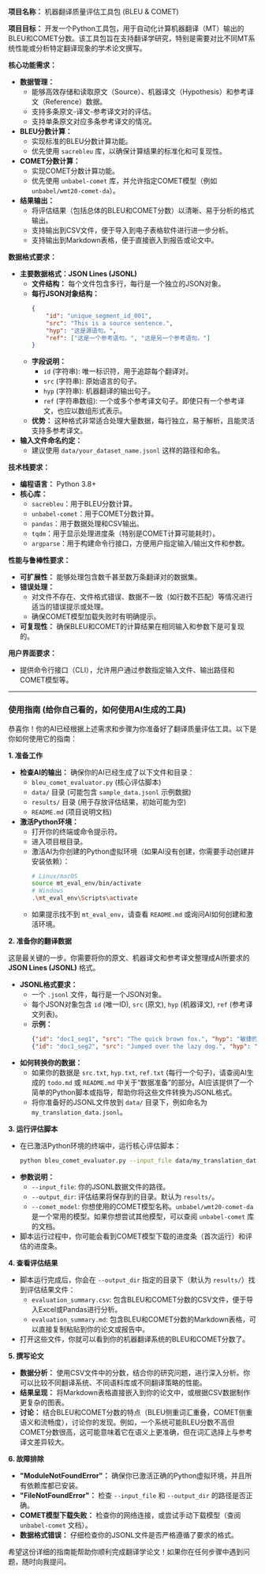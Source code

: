 **项目名称：** 机器翻译质量评估工具包 (BLEU & COMET)

**项目目标：**
开发一个Python工具包，用于自动化计算机器翻译（MT）输出的BLEU和COMET分数。该工具包旨在支持翻译学研究，特别是需要对比不同MT系统性能或分析特定翻译现象的学术论文撰写。

**核心功能需求：**

*   **数据管理：**
    *   能够高效存储和读取原文（Source）、机器译文（Hypothesis）和参考译文（Reference）数据。
    *   支持多条原文-译文-参考译文对的评估。
    *   支持单条原文对应多条参考译文的情况。
*   **BLEU分数计算：**
    *   实现标准的BLEU分数计算功能。
    *   优先使用 `sacrebleu` 库，以确保计算结果的标准化和可复现性。
*   **COMET分数计算：**
    *   实现COMET分数计算功能。
    *   优先使用 `unbabel-comet` 库，并允许指定COMET模型（例如 `unbabel/wmt20-comet-da`）。
*   **结果输出：**
    *   将评估结果（包括总体的BLEU和COMET分数）以清晰、易于分析的格式输出。
    *   支持输出到CSV文件，便于导入到电子表格软件进行进一步分析。
    *   支持输出到Markdown表格，便于直接嵌入到报告或论文中。

**数据格式要求：**

*   **主要数据格式：JSON Lines (JSONL)**
    *   **文件结构：** 每个文件包含多行，每行是一个独立的JSON对象。
    *   **每行JSON对象结构：**
        ```json
        {
            "id": "unique_segment_id_001",
            "src": "This is a source sentence.",
            "hyp": "这是源语句。",
            "ref": ["这是一个参考语句。", "这是另一个参考语句。"]
        }
        ```
    *   **字段说明：**
        *   `id` (字符串): 唯一标识符，用于追踪每个翻译对。
        *   `src` (字符串): 原始语言的句子。
        *   `hyp` (字符串): 机器翻译的输出句子。
        *   `ref` (字符串数组): 一个或多个参考译文句子。即使只有一个参考译文，也应以数组形式表示。
    *   **优势：** 这种格式非常适合处理大量数据，每行独立，易于解析，且能灵活支持多参考译文。
*   **输入文件命名约定：**
    *   建议使用 `data/your_dataset_name.jsonl` 这样的路径和命名。

**技术栈要求：**

*   **编程语言：** Python 3.8+
*   **核心库：**
    *   `sacrebleu`：用于BLEU分数计算。
    *   `unbabel-comet`：用于COMET分数计算。
    *   `pandas`：用于数据处理和CSV输出。
    *   `tqdm`：用于显示处理进度条（特别是COMET计算可能耗时）。
    *   `argparse`：用于构建命令行接口，方便用户指定输入/输出文件和参数。

**性能与鲁棒性要求：**

*   **可扩展性：** 能够处理包含数千甚至数万条翻译对的数据集。
*   **错误处理：**
    *   对文件不存在、文件格式错误、数据不一致（如行数不匹配）等情况进行适当的错误提示或处理。
    *   确保COMET模型加载失败时有明确提示。
*   **可复现性：** 确保BLEU和COMET的计算结果在相同输入和参数下是可复现的。

**用户界面要求：**

*   提供命令行接口（CLI），允许用户通过参数指定输入文件、输出路径和COMET模型等。


---

### 使用指南 (给你自己看的，如何使用AI生成的工具)

恭喜你！你的AI已经根据上述需求和步骤为你准备好了翻译质量评估工具。以下是你如何使用它的指南：

**1. 准备工作**

*   **检查AI的输出：** 确保你的AI已经生成了以下文件和目录：
    *   `bleu_comet_evaluator.py` (核心评估脚本)
    *   `data/` 目录 (可能包含 `sample_data.jsonl` 示例数据)
    *   `results/` 目录 (用于存放评估结果，初始可能为空)
    *   `README.md` (项目说明文档)
*   **激活Python环境：**
    *   打开你的终端或命令提示符。
    *   进入项目根目录。
    *   激活AI为你创建的Python虚拟环境（如果AI没有创建，你需要手动创建并安装依赖）：
        ```bash
        # Linux/macOS
        source mt_eval_env/bin/activate
        # Windows
        .\mt_eval_env\Scripts\activate
        ```
    *   如果提示找不到 `mt_eval_env`，请查看 `README.md` 或询问AI如何创建和激活环境。

**2. 准备你的翻译数据**

这是最关键的一步。你需要将你的原文、机器译文和参考译文整理成AI所要求的 **JSON Lines (JSONL)** 格式。

*   **JSONL格式要求：**
    *   一个 `.jsonl` 文件，每行是一个JSON对象。
    *   每个JSON对象包含 `id` (唯一ID), `src` (原文), `hyp` (机器译文), `ref` (参考译文列表)。
    *   **示例：**
        ```json
        {"id": "doc1_seg1", "src": "The quick brown fox.", "hyp": "敏捷的棕色狐狸。", "ref": ["那只敏捷的棕色狐狸。"]}
        {"id": "doc1_seg2", "src": "Jumped over the lazy dog.", "hyp": "跳过了懒惰的狗。", "ref": ["跳过那只懒惰的狗。", "跳过那条懒狗。"]}
        ```
*   **如何转换你的数据：**
    *   如果你的数据是 `src.txt`, `hyp.txt`, `ref.txt` (每行一个句子)，请查阅AI生成的 `todo.md` 或 `README.md` 中关于“数据准备”的部分。AI应该提供了一个简单的Python脚本或指导，帮助你将这些文件转换为JSONL格式。
    *   将你准备好的JSONL文件放到 `data/` 目录下，例如命名为 `my_translation_data.jsonl`。

**3. 运行评估脚本**

*   在已激活Python环境的终端中，运行核心评估脚本：
    ```bash
    python bleu_comet_evaluator.py --input_file data/my_translation_data.jsonl --output_dir results --comet_model unbabel/wmt20-comet-da
    ```
*   **参数说明：**
    *   `--input_file`: 你的JSONL数据文件的路径。
    *   `--output_dir`: 评估结果将保存到的目录。默认为 `results/`。
    *   `--comet_model`: 你想使用的COMET模型名称。`unbabel/wmt20-comet-da` 是一个常用的模型。如果你想尝试其他模型，可以查阅 `unbabel-comet` 库的文档。
*   脚本运行过程中，你可能会看到COMET模型下载的进度条（首次运行）和评估的进度条。

**4. 查看评估结果**

*   脚本运行完成后，你会在 `--output_dir` 指定的目录下（默认为 `results/`）找到评估结果文件：
    *   `evaluation_summary.csv`: 包含BLEU和COMET分数的CSV文件，便于导入Excel或Pandas进行分析。
    *   `evaluation_summary.md`: 包含BLEU和COMET分数的Markdown表格，可以直接复制粘贴到你的论文或报告中。
*   打开这些文件，你就可以看到你的机器翻译系统的BLEU和COMET分数了。

**5. 撰写论文**

*   **数据分析：** 使用CSV文件中的分数，结合你的研究问题，进行深入分析。你可以比较不同翻译系统、不同语料库或不同翻译策略的性能。
*   **结果呈现：** 将Markdown表格直接嵌入到你的论文中，或根据CSV数据制作更复杂的图表。
*   **讨论：** 结合BLEU和COMET分数的特点（BLEU侧重词汇重叠，COMET侧重语义和流畅度），讨论你的发现。例如，一个系统可能BLEU分数不高但COMET分数很高，这可能意味着它在语义上更准确，但在词汇选择上与参考译文差异较大。

**6. 故障排除**

*   **"ModuleNotFoundError"：** 确保你已激活正确的Python虚拟环境，并且所有依赖库都已安装。
*   **"FileNotFoundError"：** 检查 `--input_file` 和 `--output_dir` 的路径是否正确。
*   **COMET模型下载失败：** 检查你的网络连接，或尝试手动下载模型（查阅 `unbabel-comet` 文档）。
*   **数据格式错误：** 仔细检查你的JSONL文件是否严格遵循了要求的格式。

希望这份详细的指南能帮助你顺利完成翻译学论文！如果你在任何步骤中遇到问题，随时向我提问。